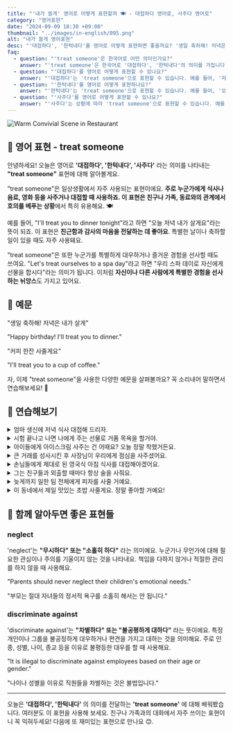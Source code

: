 ```yaml
---
title: "'내가 쏠게' 영어로 어떻게 표현할까 🍽️ - 대접하다 영어로, 사주다 영어로"
category: "영어표현"
date: "2024-09-09 18:30 +09:00"
thumbnail: "../images/in-english/095.png"
alt: "내가 쏠게 영어표현"
desc: "'대접하다', '한턱내다'를 영어로 어떻게 표현하면 좋을까요? '생일 축하해! 저녁은 내가 살게', '커피 한잔 사줄게요' 등을 영어로 표현하는 법을 배워봅시다. 다양한 예문을 통해서 연습하고 본인의 표현으로 만들어 보세요."
faq:
  - question: "'treat someone'은 한국어로 어떤 의미인가요?"
    answer: "'treat someone'은 한국어로 '대접하다', '한턱내다'의 의미를 가집니다. 주로 누군가에게 식사나 음료, 영화 등을 사주거나 대접할 때 사용합니다."
  - question: "'대접하다'를 영어로 어떻게 표현할 수 있나요?"
    answer: "'대접하다'는 'treat someone'으로 표현할 수 있습니다. 예를 들어, '저녁 식사를 대접할게요'는 'I'll treat you to dinner'로 말할 수 있습니다."
  - question: "'한턱내다'를 영어로 어떻게 표현하나요?"
    answer: "'한턱내다'는 'treat someone'으로 표현할 수 있습니다. 예를 들어, '오늘은 내가 한턱낼게'는 'I'll treat you today'로 말할 수 있습니다."
  - question: "'사주다'를 영어로 어떻게 표현할 수 있나요?"
    answer: "'사주다'는 상황에 따라 'treat someone'으로 표현할 수 있습니다. 예를 들어, '커피 한잔 사줄게'는 'I'll treat you to a cup of coffee'로 말할 수 있습니다."
---
```


![Warm Convivial Scene in Restaurant](../images/in-english/095-1.avif)

## 🌟 영어 표현 - treat someone

안녕하세요! 오늘은 영어로 **'대접하다', '한턱내다', '사주다'** 라는 의미를 나타내는 **"treat someone"** 표현에 대해 알아볼게요.

"treat someone"은 일상생활에서 자주 사용되는 표현이에요. **주로 누군가에게 식사나 음료, 영화 등을 사주거나 대접할 때 사용하죠. 이 표현은 친구나 가족, 동료와의 관계에서 호의를 베푸는 상황**에서 특히 유용해요. 🍽️

예를 들어, "I'll treat you to dinner tonight"라고 하면 "오늘 저녁 내가 살게요"라는 뜻이 되죠. 이 표현은 **친근함과 감사의 마음을 전달하는 데 좋아요**. 특별한 날이나 축하할 일이 있을 때도 자주 사용돼요.

"treat someone"은 또한 누군가를 특별하게 대우하거나 즐거운 경험을 선사할 때도 쓰여요. "Let's treat ourselves to a spa day"라고 하면 "우리 스파 데이로 자신에게 선물을 합시다"라는 의미가 됩니다. 이처럼 **자신이나 다른 사람에게 특별한 경험을 선사하는 뉘앙스**도 가지고 있어요.

<script async src="https://pagead2.googlesyndication.com/pagead/js/adsbygoogle.js?client=ca-pub-1465612013356152"
     crossorigin="anonymous"></script>
<!-- engple-horizontal-ad -->

<ins class="adsbygoogle"
     style="display:block"
     data-ad-client="ca-pub-1465612013356152"
     data-ad-slot="2106896038"
     data-ad-format="auto"
     data-full-width-responsive="true"></ins>

<script>
     (adsbygoogle = window.adsbygoogle || []).push({});
</script>

## 📖 예문

"생일 축하해! 저녁은 내가 살게"

"Happy birthday! I'll treat you to dinner."

"커피 한잔 사줄게요"

"I'll treat you to a cup of coffee."

자, 이제 "treat someone"을 사용한 다양한 예문을 살펴볼까요? 꼭 소리내어 말하면서 연습해보세요! 🎉

## 💬 연습해보기

<details>
<summary>엄마 생신에 저녁 식사 대접해 드리자.</summary>
<span>Let's treat Mom to dinner for her birthday.</span>
</details>

<details>
<summary>시험 끝나고 나면 나에게 주는 선물로 거품 목욕을 할거야.</summary>
<span>After the exam, I'm gonna treat myself to a nice bubble bath.</span>
</details>

<details>
<summary>아이들에게 아이스크림 사주는 건 어때요? 오늘 정말 착했거든요.</summary>
<span>How about we treat the kids to ice cream? They've been so good today.</span>
</details>

<details>
<summary>큰 거래를 성사시킨 후 사장님이 우리에게 점심을 사주셨어요.</summary>
<span>My boss treated us to lunch after we closed the big deal.</span>
</details>

<details>
<summary>손님들에게 제대로 된 영국식 아침 식사를 대접해야겠어요.</summary>
<span>We should treat our guests to a proper English breakfast.</span>
</details>

<details>
<summary>그는 친구들과 외출할 때마다 항상 술을 사줘요.</summary>
<span>He always treats his friends to drinks when they go out.</span>
</details>

<details>
<summary>늦게까지 일한 팀 전체에게 피자를 사줄 거예요.</summary>
<span>We're treating the whole team to pizza for working late.</span>
</details>

<details>
<summary>이 동네에서 제일 맛있는 초밥 사줄게요. 정말 좋아할 거예요!</summary>
<span>I'm gonna treat you to the best sushi in town. You're gonna love it!</span>
</details>

## 🤝 함께 알아두면 좋은 표현들

### neglect

'neglect'는 **"무시하다" 또는 "소홀히 하다"** 라는 의미예요. 누군가나 무언가에 대해 필요한 관심이나 주의를 기울이지 않는 것을 나타내요. 책임을 다하지 않거나 적절한 관리를 하지 않을 때 사용해요.

"Parents should never neglect their children's emotional needs."

"부모는 절대 자녀들의 정서적 욕구를 소홀히 해서는 안 됩니다."

### discriminate against

'discriminate against'는 **"차별하다" 또는 "불공평하게 대하다"** 라는 뜻이에요. 특정 개인이나 그룹을 불공정하게 대우하거나 편견을 가지고 대하는 것을 의미해요. 주로 인종, 성별, 나이, 종교 등을 이유로 불평등한 대우를 할 때 사용해요.

"It is illegal to discriminate against employees based on their age or gender."

"나이나 성별을 이유로 직원들을 차별하는 것은 불법입니다."

---

오늘은 **'대접하다', '한턱내다'** 의 의미를 전달하는 **'treat someone'** 에 대해 배워봤습니다. 여러분도 이 표현을 사용해 보세요. 친구나 가족과의 대화에서 자주 쓰이는 표현이니 꼭 익혀두세요! 다음에 또 재미있는 표현으로 만나요 😊.
